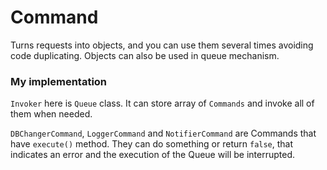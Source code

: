 # Command

Turns requests into objects, and you can use them several times avoiding code duplicating. Objects can also be used in queue mechanism.

### My implementation

`Invoker` here is `Queue` class. It can store array of `Commands` and invoke all of them when needed.

`DBChangerCommand`, `LoggerCommand` and `NotifierCommand` are Commands that have `execute()` method. They can do something or return `false`, that indicates an error and the execution of the Queue will be interrupted.